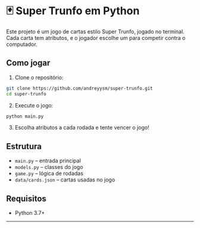 # 🃏 Super Trunfo em Python

Este projeto é um jogo de cartas estilo Super Trunfo, jogado no terminal. Cada carta tem atributos, e o jogador escolhe um para competir contra o computador.

## Como jogar

1. Clone o repositório:

```bash
git clone https://github.com/andreyysm/super-trunfo.git
cd super-trunfo
```

2. Execute o jogo:

```bash
python main.py
```

3. Escolha atributos a cada rodada e tente vencer o jogo!

## Estrutura

- `main.py` – entrada principal
- `models.py` – classes do jogo
- `game.py` – lógica de rodadas
- `data/cards.json` – cartas usadas no jogo

## Requisitos

- Python 3.7+

---

